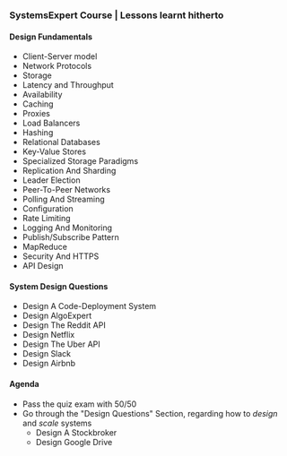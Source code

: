 ### SystemsExpert Course | Lessons learnt hitherto
#### Design Fundamentals
- Client-Server model
- Network Protocols
- Storage 
- Latency and Throughput
- Availability
- Caching
- Proxies
- Load Balancers
- Hashing
- Relational Databases
- Key-Value Stores
- Specialized Storage Paradigms
- Replication And Sharding
- Leader Election
- Peer-To-Peer Networks
- Polling And Streaming
- Configuration
- Rate Limiting
- Logging And Monitoring
- Publish/Subscribe Pattern
- MapReduce
- Security And HTTPS
- API Design

#### System Design Questions
- Design A Code-Deployment System
- Design AlgoExpert
- Design The Reddit API
- Design Netflix
- Design The Uber API
- Design Slack
- Design Airbnb

#### Agenda
- Pass the quiz exam with 50/50 
- Go through the "Design Questions" Section, regarding how to *design* and *scale* systems 
  - Design A Stockbroker
  - Design Google Drive
